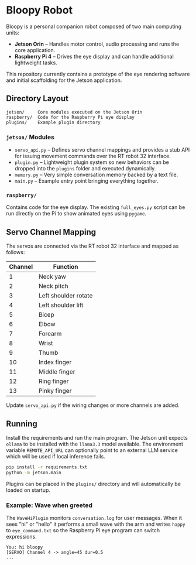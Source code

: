 # Bloopy Robot

Bloopy is a personal companion robot composed of two main computing units:

- **Jetson Orin** – Handles motor control, audio processing and runs the core
  application.
- **Raspberry Pi 4** – Drives the eye display and can handle additional
  lightweight tasks.

This repository currently contains a prototype of the eye rendering software
and initial scaffolding for the Jetson application.

## Directory Layout

```
jetson/     Core modules executed on the Jetson Orin
raspberry/  Code for the Raspberry Pi eye display
plugins/    Example plugin directory
```

### `jetson/` Modules

- `servo_api.py` – Defines servo channel mappings and provides a stub API for
  issuing movement commands over the RT robot 32 interface.
- `plugin.py` – Lightweight plugin system so new behaviors can be dropped into
  the `plugins` folder and executed dynamically.
- `memory.py` – Very simple conversation memory backed by a text file.
- `main.py` – Example entry point bringing everything together.

### `raspberry/`

Contains code for the eye display. The existing `full_eyes.py` script can be
run directly on the Pi to show animated eyes using `pygame`.

## Servo Channel Mapping

The servos are connected via the RT robot 32 interface and mapped as follows:

| Channel | Function              |
| ------- | -------------------- |
| 1       | Neck yaw             |
| 2       | Neck pitch           |
| 3       | Left shoulder rotate |
| 4       | Left shoulder lift   |
| 5       | Bicep                |
| 6       | Elbow                |
| 7       | Forearm              |
| 8       | Wrist                |
| 9       | Thumb                |
| 10      | Index finger         |
| 11      | Middle finger        |
| 12      | Ring finger          |
| 13      | Pinky finger         |

Update `servo_api.py` if the wiring changes or more channels are added.

## Running

Install the requirements and run the main program. The Jetson unit expects
``ollama`` to be installed with the ``llama3.3`` model available. The
environment variable ``REMOTE_API_URL`` can optionally point to an external
LLM service which will be used if local inference fails.

```bash
pip install -r requirements.txt
python -m jetson.main
```

Plugins can be placed in the `plugins/` directory and will automatically be
loaded on startup.

### Example: Wave when greeted

The `WaveHiPlugin` monitors `conversation.log` for user messages. When it sees
"hi" or "hello" it performs a small wave with the arm and writes ``happy`` to
``eye_command.txt`` so the Raspberry Pi eye program can switch expressions.

```text
You: hi bloopy
[SERVO] Channel 4 -> angle=45 dur=0.5
...
```
